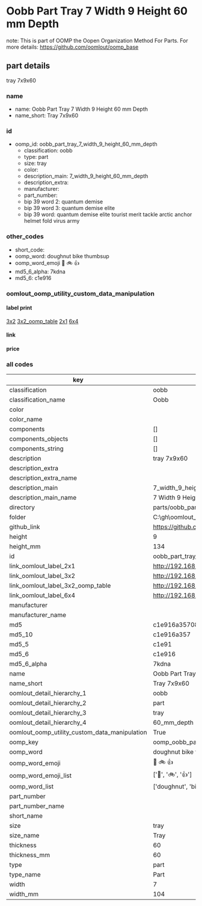 # Oobb Part Tray 7 Width 9 Height 60 mm Depth  

note: This is part of OOMP the Oopen Organization Method For Parts. For more details: https://github.com/oomlout/oomp_base

##  part details
  



tray 7x9x60



### name
* name: Oobb Part Tray 7 Width 9 Height 60 mm Depth
* name_short: Tray 7x9x60 
### id
* oomp_id: oobb_part_tray_7_width_9_height_60_mm_depth
  * classification: oobb
  * type: part
  * size: tray
  * color: 
  * description_main: 7_width_9_height_60_mm_depth
  * description_extra: 
  * manufacturer: 
  * part_number: 
  * bip 39 word 2: quantum demise
  * bip 39 word 3: quantum demise elite
  * bip 39 word: quantum demise elite tourist merit tackle arctic anchor helmet fold virus army

### other_codes
* short_code: 
* oomp_word: doughnut bike thumbsup
* oomp_word_emoji :doughnut: :bike: :thumbsup:
* md5_6_alpha: 7kdna
* md5_6: c1e916






### oomlout_oomp_utility_custom_data_manipulation
#### label print
[3x2](http://192.168.1.245:1112/?label=oomp%207kdna)
[3x2_oomp_table](http://192.168.1.108:1112/?label=oomp%207kdna)
[2x1](http://192.168.1.242:1112/?label=oomp%207kdna)
[6x4](http://192.168.1.55:1112/?label=oomp%207kdna)    

#### link

                              

#### price







### all codes 
| key | value |  
| --- | --- |  
| classification | oobb |  
| classification_name | Oobb |  
| color |  |  
| color_name |  |  
| components | [] |  
| components_objects | [] |  
| components_string | [] |  
| description | tray 7x9x60 |  
| description_extra |  |  
| description_extra_name |  |  
| description_main | 7_width_9_height_60_mm_depth |  
| description_main_name | 7 Width 9 Height 60 mm Depth |  
| directory | parts/oobb_part_tray_7_width_9_height_60_mm_depth |  
| folder | C:\gh\oomlout_oobb_version_4_generated_parts\parts\oobb_part_tray_7_width_9_height_60_mm_depth |  
| github_link | https://github.com/oomlout/oomlout_oomp_part_src/tree/main/parts/oobb_part_tray_7_width_9_height_60_mm_depth |  
| height | 9 |  
| height_mm | 134 |  
| id | oobb_part_tray_7_width_9_height_60_mm_depth |  
| link_oomlout_label_2x1 | http://192.168.1.242:1112/?label=oomp%207kdna |  
| link_oomlout_label_3x2 | http://192.168.1.245:1112/?label=oomp%207kdna |  
| link_oomlout_label_3x2_oomp_table | http://192.168.1.108:1112/?label=oomp%207kdna |  
| link_oomlout_label_6x4 | http://192.168.1.55:1112/?label=oomp%207kdna |  
| manufacturer |  |  
| manufacturer_name |  |  
| md5 | c1e916a3570861677445ce5e900e957a |  
| md5_10 | c1e916a357 |  
| md5_5 | c1e91 |  
| md5_6 | c1e916 |  
| md5_6_alpha | 7kdna |  
| name | Oobb Part Tray 7 Width 9 Height 60 mm Depth |  
| name_short | Tray 7x9x60  |  
| oomlout_detail_hierarchy_1 | oobb |  
| oomlout_detail_hierarchy_2 | part |  
| oomlout_detail_hierarchy_3 | tray |  
| oomlout_detail_hierarchy_4 | 60_mm_depth |  
| oomlout_oomp_utility_custom_data_manipulation | True |  
| oomp_key | oomp_oobb_part_tray_7_width_9_height_60_mm_depth |  
| oomp_word | doughnut bike thumbsup |  
| oomp_word_emoji | :doughnut: :bike: :thumbsup: |  
| oomp_word_emoji_list | [':doughnut:', ':bike:', ':thumbsup:'] |  
| oomp_word_list | ['doughnut', 'bike', 'thumbsup'] |  
| part_number |  |  
| part_number_name |  |  
| short_name |  |  
| size | tray |  
| size_name | Tray |  
| thickness | 60 |  
| thickness_mm | 60 |  
| type | part |  
| type_name | Part |  
| width | 7 |  
| width_mm | 104 |  
